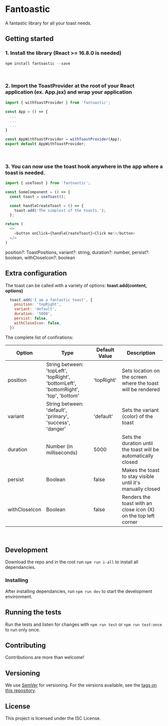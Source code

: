 # Fantoastic

A fantastic library for all your toast needs.

## Getting started

### 1. Install the library (React >= 16.8.0 is needed)
``` javascript
npm install fantoastic --save
```

<br />

### 2. Import the ToastProvider at the root of your React application (ex. App.jsx) and wrap your application
``` javascript
import { withToastProvider } from 'fantoastic';

const App = () => {
  ...
  ...
  ...
}

const AppWithToastProvider = withToastProvider(App);
export default AppWithToastProvider;
```

<br />

### 3. You can now use the toast hook anywhere in the app where a toast is needed.
``` javascript
import { useToast } from 'fantoastic';

const SomeComponent = () => {
  const toast = useToast();

  const handleCreateToast = () => {
    toast.add('The simplest of the toasts.');
  };

return (
  <>
    <button onClick={handleCreateToast}>Click me!</button>
  </>
)
```

  position?: ToastPositions,
  variant?: string,
  duration?: number,
  persist?: boolean,
  withCloseIcon?: boolean

## Extra configuration

The toast can be called with a variety of options: **toast.add(content, options)**

```javascript
  toast.add('I am a fantastic toast', {
    position: 'topRight',
    variant: 'default',
    duration: '5000',
    persist: false,
    withCloseIcon: false,
  })
```

The complete list of confirations:

| Option | Type | Default Value | Description |
| ----------- | ----------- |  ----------- | ----------- |
| position | String between: 'topLeft', 'topRight', 'bottomLeft', 'bottomRight', 'top', 'bottom' |  'topRight' | Sets location on the screen where the toast will be rendered |
| variant | String between: 'default', 'primary', 'success', 'danger' |  'default' | Sets the variant (color) of the toast |
| duration | Number (in milliseconds) |  5000 | Sets the duration until the toast will be automatically closed |
| persist | Boolean |  false | Makes the toast to stay visible until it's manually closed |
| withCloseIcon | Boolean | false | Renders the toast with an close icon (X) on the top left corner |


<br />

## Development

Download the repo and in the root run ```npm run i-all``` to install all dependancies.

### Installing

After installing dependancies, run ```npm run dev``` to start the development environment. 

## Running the tests

Run the tests and listen for changes with ```npm run test``` or ```npm run test:once``` to run only once.

## Contributing

Contributions are more than welcome!

## Versioning

We use [SemVer](http://semver.org/) for versioning. For the versions available, see the [tags on this repository](https://github.com/your/project/tags). 

## License
This project is licensed under the ISC License.
